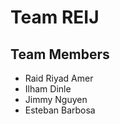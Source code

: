 # Team REIJ

## Team Members

- Raid Riyad Amer  
- Ilham Dinle  
- Jimmy Nguyen  
- Esteban Barbosa
